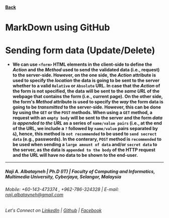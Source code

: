 [**Back**](https://naji-albatayneh.github.io/reading-notes)

# MarkDown using GitHub

# Sending form data (Update/Delete)

- **We can use `<form>` HTML elements in the client-side to define the _Action_ and the _Method_ used to send the validated data (i.e., request) to the server-side. However, on the one side, the _Action_ attribute is used to specify the _location_ the data is going to be sent to the server whether to a valid `Relative` or `Absolute` URL. In case that the _Action_ of the form is not specified, the data will be sent to the _same URL_ of the webpage that contains the form (i.e., current page). On the other side, the form's _Method_ attribute is used to specify the _way_ the form data is going to be _transmitted_ to the server-side. However, this can be done by using the `GET` or the `POST` methods. When using a `GET` method, a request with an `empty body` will be sent to the server and the form _data is appended to the URL_ as a series of `name/value pairs` (i.e., at the end of the URL, we include a `?` followed by `name/value` pairs separated by `&`), hence, this method is `not recommended` to be used to `send secrect data` (e.g., passwords). In the conterary, `POST` method is `recommended` to be used when sending a `large amount of data` and/or `secret data` to the server, as the data is `appended to the body` of the HTTP request and the URL will have no data to be shown to the end-user.**


________________________________________________________
##### Naji A. Albatayneh | Ph.D (IT) | Faculty of Computing and Informatics, Multimedia University, Cyberjaya, Selangor, Malaysia

###### Mobile: +60-143-473374 , +962-786-324328 | E-mail: naji.albatayneh@gmail.com

###### Let's Connect on [LinkedIn](https://www.linkedin.com/in/naji-a-albatayneh/) | [Github](https://github.com/naji-albatayneh) | [Facebook](https://web.facebook.com/naji.albatayneh/)
